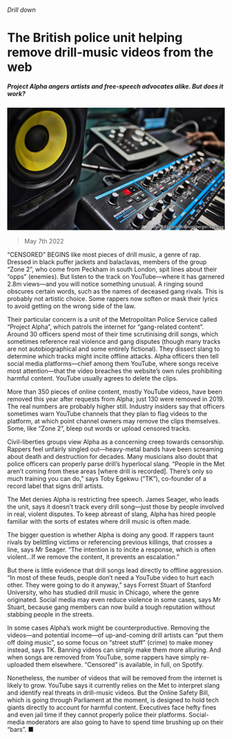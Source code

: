 ###### Drill down

# The British police unit helping remove drill-music videos from the web 

##### Project Alpha angers artists and free-speech advocates alike. But does it work? 

![image](images/20220507_brp502.jpg) 

> May 7th 2022 

“CENSORED” BEGINS like most pieces of drill music, a genre of rap. Dressed in black puffer jackets and balaclavas, members of the group “Zone 2”, who come from Peckham in south London, spit lines about their “opps” (enemies). But listen to the track on YouTube—where it has garnered 2.8m views—and you will notice something unusual. A ringing sound obscures certain words, such as the names of deceased gang rivals. This is probably not artistic choice. Some rappers now soften or mask their lyrics to avoid getting on the wrong side of the law.

Their particular concern is a unit of the Metropolitan Police Service called “Project Alpha”, which patrols the internet for “gang-related content”. Around 30 officers spend most of their time scrutinising drill songs, which sometimes reference real violence and gang disputes (though many tracks are not autobiographical and some entirely fictional). They dissect slang to determine which tracks might incite offline attacks. Alpha officers then tell social media platforms—chief among them YouTube, where songs receive most attention—that the video breaches the website’s own rules prohibiting harmful content. YouTube usually agrees to delete the clips.


More than 350 pieces of online content, mostly YouTube videos, have been removed this year after requests from Alpha; just 130 were removed in 2019. The real numbers are probably higher still. Industry insiders say that officers sometimes warn YouTube channels that they plan to flag videos to the platform, at which point channel owners may remove the clips themselves. Some, like “Zone 2”, bleep out words or upload censored tracks.

Civil-liberties groups view Alpha as a concerning creep towards censorship. Rappers feel unfairly singled out—heavy-metal bands have been screaming about death and destruction for decades. Many musicians also doubt that police officers can properly parse drill’s hyperlocal slang. “People in the Met aren’t coming from these areas [where drill is recorded]. There’s only so much training you can do,” says Toby Egekwu (“TK”), co-founder of a record label that signs drill artists.

The Met denies Alpha is restricting free speech. James Seager, who leads the unit, says it doesn’t track every drill song—just those by people involved in real, violent disputes. To keep abreast of slang, Alpha has hired people familiar with the sorts of estates where drill music is often made.

The bigger question is whether Alpha is doing any good. If rappers taunt rivals by belittling victims or referencing previous killings, that crosses a line, says Mr Seager. “The intention is to incite a response, which is often violent…If we remove the content, it prevents an escalation.”

But there is little evidence that drill songs lead directly to offline aggression. “In most of these feuds, people don’t need a YouTube video to hurt each other. They were going to do it anyway,” says Forrest Stuart of Stanford University, who has studied drill music in Chicago, where the genre originated. Social media may even reduce violence in some cases, says Mr Stuart, because gang members can now build a tough reputation without stabbing people in the streets.

In some cases Alpha’s work might be counterproductive. Removing the videos—and potential income—of up-and-coming drill artists can “put them off doing music”, so some focus on “street stuff” (crime) to make money instead, says TK. Banning videos can simply make them more alluring. And when songs are removed from YouTube, some rappers have simply re-uploaded them elsewhere. “Censored” is available, in full, on Spotify.

Nonetheless, the number of videos that will be removed from the internet is likely to grow. YouTube says it currently relies on the Met to interpret slang and identify real threats in drill-music videos. But the Online Safety Bill, which is going through Parliament at the moment, is designed to hold tech giants directly to account for harmful content. Executives face hefty fines and even jail time if they cannot properly police their platforms. Social-media moderators are also going to have to spend time brushing up on their “bars”. ■

